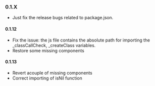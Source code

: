 ### 0.1.X  
  - Just fix the release bugs related to package.json.
  
#### 0.1.12
* Fix the issue: the js file contains the absolute path for importing the _classCallCheck, _createClass variables.
* Restore some missing components  

#### 0.1.13
* Revert acouple of missing components
* Correct importing of isNil function